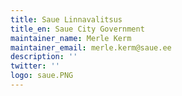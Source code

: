 ```yaml
---
title: Saue Linnavalitsus
title_en: Saue City Government
maintainer_name: Merle Kerm
maintainer_email: merle.kerm@saue.ee
description: ''
twitter: ''
logo: saue.PNG
---
```

